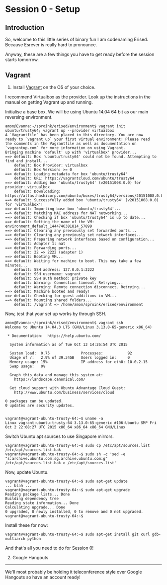 Session 0 - Setup
=================

Introduction
------------

So, welcome to this little series of binary fun I am codenaming Erised. Because
Esrever is really hard to pronounce.

Anyway, these are a few things you have to get ready before the session starts
tomorrow.

Vagrant
-------

1. Install [Vagrant](https://www.vagrantup.com/) on the OS of your choice.

I recommend Virtualbox as the provider. Look up the instructions in the manual
on getting Vagrant up and running.

Initialise a base box. We will be using Ubuntu 14.04 64 bit as our main
reversing environment.

```
amon@Evanna:~/sproink/erised/environment$ vagrant init ubuntu/trusty64; vagrant up --provider virtualbox
A `Vagrantfile` has been placed in this directory. You are now
ready to `vagrant up` your first virtual environment! Please read
the comments in the Vagrantfile as well as documentation on
`vagrantup.com` for more information on using Vagrant.
Bringing machine 'default' up with 'virtualbox' provider...
==> default: Box 'ubuntu/trusty64' could not be found. Attempting to find and install...
    default: Box Provider: virtualbox
    default: Box Version: >= 0
==> default: Loading metadata for box 'ubuntu/trusty64'
    default: URL: https://vagrantcloud.com/ubuntu/trusty64
==> default: Adding box 'ubuntu/trusty64' (v20151008.0.0) for provider: virtualbox
    default: Downloading: https://atlas.hashicorp.com/ubuntu/boxes/trusty64/versions/20151008.0.0/providers/virtualbox.box
==> default: Successfully added box 'ubuntu/trusty64' (v20151008.0.0) for 'virtualbox'!
==> default: Importing base box 'ubuntu/trusty64'...
==> default: Matching MAC address for NAT networking...
==> default: Checking if box 'ubuntu/trusty64' is up to date...
==> default: Setting the name of the VM: environment_default_1444746381814_57899
==> default: Clearing any previously set forwarded ports...
==> default: Clearing any previously set network interfaces...
==> default: Preparing network interfaces based on configuration...
    default: Adapter 1: nat
==> default: Forwarding ports...
    default: 22 => 2222 (adapter 1)
==> default: Booting VM...
==> default: Waiting for machine to boot. This may take a few minutes...
    default: SSH address: 127.0.0.1:2222
    default: SSH username: vagrant
    default: SSH auth method: private key
    default: Warning: Connection timeout. Retrying...
    default: Warning: Remote connection disconnect. Retrying...
==> default: Machine booted and ready!
==> default: Checking for guest additions in VM...
==> default: Mounting shared folders...
    default: /vagrant => /home/amon/sproink/erised/environment
```

Now, test that your set up works by through SSH.

```
amon@Evanna:~/sproink/erised/environment$ vagrant ssh
Welcome to Ubuntu 14.04.3 LTS (GNU/Linux 3.13.0-65-generic x86_64)

 * Documentation:  https://help.ubuntu.com/

  System information as of Tue Oct 13 14:26:54 UTC 2015

  System load:  0.75              Processes:           92
  Usage of /:   2.9% of 39.34GB   Users logged in:     0
  Memory usage: 15%               IP address for eth0: 10.0.2.15
  Swap usage:   0%

  Graph this data and manage this system at:
    https://landscape.canonical.com/

  Get cloud support with Ubuntu Advantage Cloud Guest:
    http://www.ubuntu.com/business/services/cloud

0 packages can be updated.
0 updates are security updates.


vagrant@vagrant-ubuntu-trusty-64:~$ uname -a
Linux vagrant-ubuntu-trusty-64 3.13.0-65-generic #106-Ubuntu SMP Fri Oct 2 22:08:27 UTC 2015 x86_64 x86_64 x86_64 GNU/Linux
```

Switch Ubuntu apt sources to use Singapore mirrors.

```
vagrant@vagrant-ubuntu-trusty-64:~$ sudo cp /etc/apt/sources.list /etc/apt/sources.list.bak
vagrant@vagrant-ubuntu-trusty-64:~$ sudo sh -c 'sed -e "s:archive.ubuntu.com:sg.archive.ubuntu.com:g" /etc/apt/sources.list.bak > /etc/apt/sources.list'
```

Now, update Ubuntu.

```
vagrant@vagrant-ubuntu-trusty-64:~$ sudo apt-get update
... blah ...
vagrant@vagrant-ubuntu-trusty-64:~$ sudo apt-get upgrade
Reading package lists... Done
Building dependency tree
Reading state information... Done
Calculating upgrade... Done
0 upgraded, 0 newly installed, 0 to remove and 0 not upgraded.
vagrant@vagrant-ubuntu-trusty-64:~$
```

Install these for now:

```
vagrant@vagrant-ubuntu-trusty-64:~$ sudo apt-get install git curl gdb-multiarch python
```

And that's all you need to do for Session 0!


2. Google Hangouts
------------------

We'll most probably be holding it teleconference style over Google Hangouts so
have an account ready!
